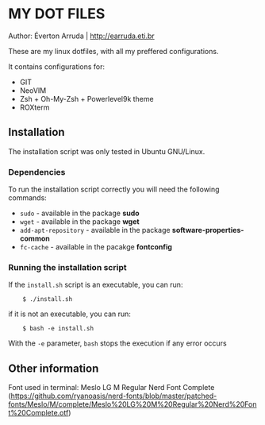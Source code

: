 # MY DOT FILES
Author: Éverton Arruda | http://earruda.eti.br

These are my linux dotfiles, with all my preffered configurations.

It contains configurations for:
* GIT
* NeoVIM
* Zsh + Oh-My-Zsh + Powerlevel9k theme
* ROXterm

## Installation
The installation script was only tested in Ubuntu GNU/Linux.

### Dependencies
To run the installation script correctly you will need the following commands:
* `sudo` - available in the package **sudo**
* `wget` - available in the package **wget**
* `add-apt-repository` - available in the package **software-properties-common**
* `fc-cache` - available in the pacakge **fontconfig**

### Running the installation script
If the `install.sh` script is an executable, you can run:

```
    $ ./install.sh
```

if it is not an executable, you can run:

```
    $ bash -e install.sh
```

With the `-e` parameter, `bash` stops the execution if any error occurs

## Other information
Font used in terminal: Meslo LG M Regular Nerd Font Complete (https://github.com/ryanoasis/nerd-fonts/blob/master/patched-fonts/Meslo/M/complete/Meslo%20LG%20M%20Regular%20Nerd%20Font%20Complete.otf)
